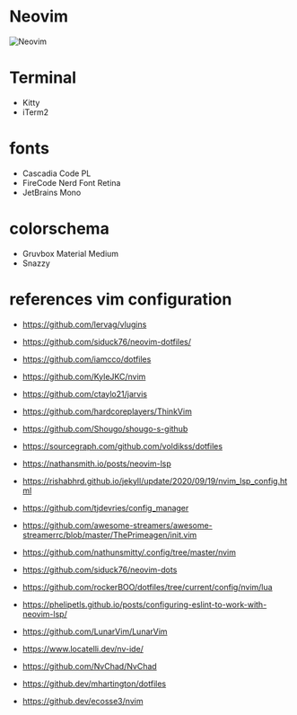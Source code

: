 # Neovim

![Neovim](./images/neovim.png)

# Terminal

- Kitty
- iTerm2

# fonts

- Cascadia Code PL
- FireCode Nerd Font Retina
- JetBrains Mono

# colorschema

- Gruvbox Material Medium
- Snazzy

# references vim configuration

- https://github.com/lervag/vlugins
- https://github.com/siduck76/neovim-dotfiles/
- https://github.com/iamcco/dotfiles
- https://github.com/KyleJKC/nvim
- https://github.com/ctaylo21/jarvis
- https://github.com/hardcoreplayers/ThinkVim
- https://github.com/Shougo/shougo-s-github
- https://sourcegraph.com/github.com/voldikss/dotfiles
- https://nathansmith.io/posts/neovim-lsp
- https://rishabhrd.github.io/jekyll/update/2020/09/19/nvim_lsp_config.html
- https://github.com/tjdevries/config_manager
- https://github.com/awesome-streamers/awesome-streamerrc/blob/master/ThePrimeagen/init.vim
- https://github.com/nathunsmitty/.config/tree/master/nvim
- https://github.com/siduck76/neovim-dots
- https://github.com/rockerBOO/dotfiles/tree/current/config/nvim/lua
- https://phelipetls.github.io/posts/configuring-eslint-to-work-with-neovim-lsp/


- https://github.com/LunarVim/LunarVim
- https://www.locatelli.dev/nv-ide/
- https://github.com/NvChad/NvChad
- https://github.dev/mhartington/dotfiles
- https://github.dev/ecosse3/nvim

